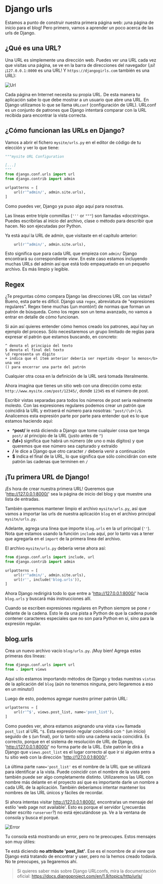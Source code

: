 # Django urls

Estamos a punto de construir nuestra primera página web: ¡una página de inicio para el blog! Pero primero, vamos a aprender un poco acerca de las urls de Django.

## ¿Qué es una URL?

Una URL es simplemente una dirección web. Puedes ver una URL cada vez que visitas una página, se ve en la barra de direcciones del navegador (¡sí! ¡`127.0.0.1:8000` es una URL! Y `https://djangogirls.com` también es una URL):

![Url](images/url.png)

Cada página en Internet necesita su propia URL. De esta manera tu aplicación sabe lo que debe mostrar a un usuario que abre una URL. En Django utilizamos lo que se llama `URLconf` (configuración de URL). URLconf es un conjunto de patrones que Django intentará comparar con la URL recibida para encontrar la vista correcta.

## ¿Cómo funcionan las URLs en Django?

Vamos a abrir el fichero `mysite/urls.py` en el editor de código de tu elección y ver lo que tiene:

```python
"""mysite URL Configuration

[...]
"""
from django.conf.urls import url
from django.contrib import admin

urlpatterns = [
    url(r'^admin/', admin.site.urls),
]
```

Como puedes ver, Django ya puso algo aquí para nosotras.

Las líneas entre triple commillas (`'''` or `"""`) son llamadas «docstrings». Puedes escribirlas al inicio del archivo, clase o método para describir que hacen. No son ejecutadas por Python.

Ya está aquí la URL de admin, que visitaste en el capítulo anterior:

```python
    url(r'^admin/', admin.site.urls),
```

Esto significa que para cada URL que empieza con `admin/` Django encontrará su correspondiente *view*. En este caso estamos incluyendo muchas URLs del admin así que está todo empaquetado en un pequeño archivo. Es más limpio y legible.

## Regex

¿Te preguntas cómo compara Django las direcciones URL con las vistas? Bueno, esta parte es difícil. Django usa `regex`, abreviatura de "expresiones regulares". Regex tiene muchas (¡un montón!) de normas que forman un patrón de búsqueda. Como los regex son un tema avanzado, no vamos a entrar en detalle de cómo funcionan.

Si aún así quieres entender cómo hemos creado los patrones, aquí hay un ejemplo del proceso. Sólo necesitaremos un grupo limitado de reglas para expresar el patrón que estamos buscando, en concreto:

    ^ denota el principio del texto
    $ denota el final del texto
    \d representa un dígito
    + indica que el ítem anterior debería ser repetido <b>por lo menos</b> una vez
    () para encerrar una parte del patrón

Cualquier otra cosa en la definición de la URL será tomada literalmente.

Ahora imagina que tienes un sitio web con una dirección como esta: `http://www.mysite.com/post/12345/`, donde `12345` es el número de post.

Escribir vistas separadas para todos los números de post sería realmente molesto. Con las expresiones regulares podemos crear un patrón que coincidirá la URL y extraerá el número para nosotras: `^post/(\d+)/$`. Analicemos esta expresión parte por parte para entender qué es lo que estamos haciendo aquí:

* **^post/** le está diciendo a Django que tome cualquier cosa que tenga `post/` al principio de la URL (justo antes de `^`)
* **(\d+)** significa que habrá un número (de uno o más dígitos) y que queremos que ese número sea capturado y extraído
* **/** le dice a Django que otro caracter `/` debería venir a continuación
* **$** indica el final de la URL, lo que significa que sólo coincidirán con este patrón las cadenas que terminen en `/`


## ¡Tu primera URL de Django!

¡Es hora de crear nuestra primera URL! Queremos que 'http://127.0.0.1:8000/' sea la página de inicio del blog y que muestre una lista de entradas.

También queremos mantener limpio el archivo `mysite/urls.py`, así que vamos a importar las urls de nuestra aplicación `blog` en el archivo principal `mysite/urls.py`.

Adelante, agrega una línea que importe `blog.urls` en la url principal (`''`). Nota que estamos usando la función `include` aquí, por lo tanto vas a tener que agregarla en el `import` de la primera línea del archivo.

El archivo `mysite/urls.py` debería verse ahora así:

```python
from django.conf.urls import include, url
from django.contrib import admin

urlpatterns = [
    url(r'^admin/', admin.site.urls),
    url(r'', include('blog.urls')),
]
```

Ahora Django redirigirá todo lo que entre a 'http://127.0.0.1:8000/' hacia `blog.urls` y buscará más instrucciones allí.

Cuando se escriben expresiones regulares en Python siempre se pone `r` delante de la cadena. Esto le da una pista a Python de que la cadena puede contener caracteres especiales que no son para Python en sí, sino para la expresión regular.


## blog.urls

Crea un nuevo archivo vacío `blog/urls.py`. ¡Muy bien! Agrega estas primeras dos líneas:

```python
from django.conf.urls import url
from . import views
```

Aquí sólo estamos importando métodos de Django y todas nuestras `vistas` de la aplicación del `blog` (aún no tenemos ninguna, pero llegaremos a eso en un minuto!)

Luego de esto, podemos agregar nuestro primer patrón URL:

```python
urlpatterns = [
    url(r'^$', views.post_list, name='post_list'),
]
```

Como puedes ver, ahora estamos asignando una vista `view` llamada `post_list` al URL `^$`. Esta expresión regular coincidirá con `^` (un inicio) seguido de `$` (un final), por lo tanto sólo una cadena vacía coincidirá. Es correcto, porque en el sistema de resolución de URL de Django, 'http://127.0.0.1:8000/' no forma parte de la URL. Este patrón le dirá a Django que `views.post_list` es el lugar correcto al que ir si alguien entra a tu sitio web con la dirección 'http://127.0.0.1:8000/'.

La última parte `name='post_list'` es el nombre de la URL que se utilizará para identificar a la vista. Puede coincidir con el nombre de la vista pero también puede ser algo completamente distinto. Utilizaremos las URL con nombre más delante en el proyecto así que es importante darle un nombre a cada URL de la aplicación. También deberíamos intentar mantener los nombres de las URL únicos y fáciles de recordar.

Si ahora intentas visitar http://127.0.0.1:8000/, encontraŕas un mensaje del estilo 'web page not available'. Esto es porque el servidor (¿recuerdas haber escrito `runserver`?) no está ejecutándose ya. Ve a la ventana de consola y busca el porqué.

![Error](images/error1.png)

Tu consola está mostrando un error, pero no te preocupes. Estos mensajes son muy útiles:

Te está diciendo **no attribute 'post_list'**. Ese es el noombre de al *view* que Django está tratando de encontrar y user, pero no la hemos creado todavía. No te preocupes, ya llegaremos ahí.

> Si quieres saber más sobre Django URLconfs, mira la documentación oficial: https://docs.djangoproject.com/en/1.9/topics/http/urls/
